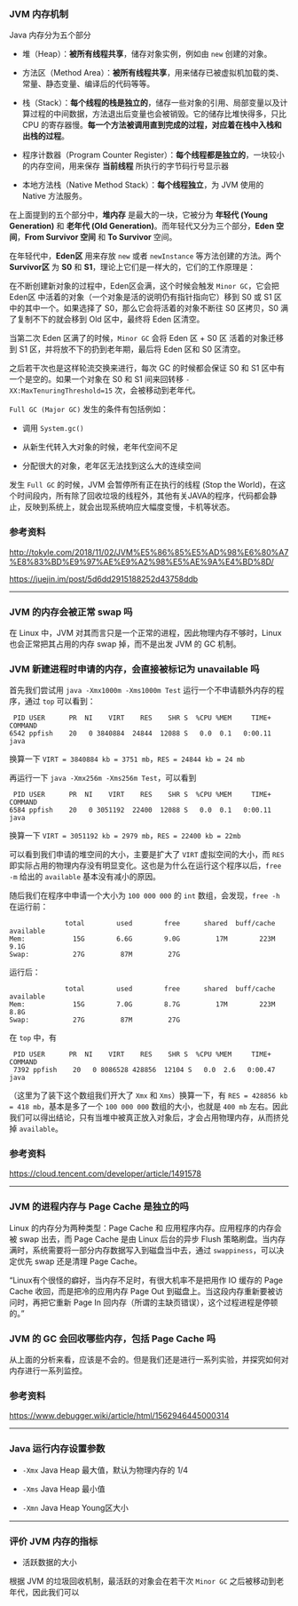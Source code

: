 ### JVM 内存机制

Java 内存分为五个部分

+ 堆（Heap）：**被所有线程共享**，储存对象实例，例如由 `new` 创建的对象。

+ 方法区（Method Area）：**被所有线程共享**，用来储存已被虚拟机加载的类、常量、静态变量、编译后的代码等等。

+ 栈（Stack）：**每个线程的栈是独立的**，储存一些对象的引用、局部变量以及计算过程的中间数据，方法退出后变量也会被销毁。它的储存比堆快得多，只比 CPU 的寄存器慢。**每一个方法被调用直到完成的过程，对应着在栈中入栈和出栈的过程**。

+ 程序计数器（Program Counter Register）：**每个线程都是独立的**，一块较小的内存空间，用来保存 **当前线程** 所执行的字节码行号显示器

+ 本地方法栈（Native Method Stack）：**每个线程独立**，为 JVM 使用的 Native 方法服务。

在上面提到的五个部分中，**堆内存** 是最大的一块，它被分为 **年轻代 (Young Generation)** 和 **老年代 (Old Generation)**。而年轻代又分为三个部分，**Eden 空间**，**From Survivor 空间** 和 **To Survivor** 空间。

在年轻代中，**Eden区** 用来存放 `new` 或者 `newInstance` 等方法创建的方法。两个 **Survivor区** 为 **S0** 和 **S1**，理论上它们是一样大的，它们的工作原理是：

在不断创建新对象的过程中，Eden区会满，这个时候会触发 `Minor GC`，它会把 Eden区 中活着的对象（一个对象是活的说明仍有指针指向它）移到 S0 或 S1 区中的其中一个。如果选择了 S0，那么它会将活着的对象不断往 S0 区拷贝，S0 满了复制不下的就会移到 Old 区中，最终将 Eden 区清空。

当第二次 Eden 区满了的时候，`Minor GC` 会将 Eden 区 + S0 区 活着的对象迁移到 S1 区，并将放不下的扔到老年期，最后将 Eden 区和 S0 区清空。

之后若干次也是这样轮流交换来进行，每次 GC 的时候都会保证 S0 和 S1 区中有一个是空的。如果一个对象在 S0 和 S1 间来回转移 `-XX:MaxTenuringThreshold=15` 次，会被移动到老年代。

`Full GC (Major GC)` 发生的条件有包括例如：

+ 调用 `System.gc()`

+ 从新生代转入大对象的时候，老年代空间不足

+ 分配很大的对象，老年区无法找到这么大的连续空间

发生 `Full GC` 的时候，JVM 会暂停所有正在执行的线程 (Stop the World)，在这个时间段内，所有除了回收垃圾的线程外，其他有关JAVA的程序，代码都会静止，反映到系统上，就会出现系统响应大幅度变慢，卡机等状态。

### 参考资料

http://tokyle.com/2018/11/02/JVM%E5%86%85%E5%AD%98%E6%80%A7%E8%83%BD%E9%97%AE%E9%A2%98%E5%AE%9A%E4%BD%8D/

https://juejin.im/post/5d6dd2915188252d43758ddb

---

### JVM 的内存会被正常 swap 吗

在 Linux 中，JVM 对其而言只是一个正常的进程，因此物理内存不够时，Linux 也会正常把其占用的内存 swap 掉，而不是出发 JVM 的 GC 机制。

### JVM 新建进程时申请的内存，会直接被标记为 unavailable 吗

首先我们尝试用 `java -Xmx1000m -Xms1000m Test` 运行一个不申请额外内存的程序，通过 `top` 可以看到：

```
 PID USER      PR  NI    VIRT    RES    SHR S  %CPU %MEM     TIME+ COMMAND 
6542 ppfish    20   0 3840884  24844  12088 S   0.0  0.1   0:00.11 java
```

换算一下 `VIRT = 3840884 kb = 3751 mb`，`RES = 24844 kb = 24 mb`

再运行一下 `java -Xmx256m -Xms256m Test`，可以看到

```
 PID USER      PR  NI    VIRT    RES    SHR S  %CPU %MEM     TIME+ COMMAND 
6584 ppfish    20   0 3051192  22400  12088 S   0.0  0.1   0:00.11 java
```

换算一下 `VIRT = 3051192 kb = 2979 mb`，`RES = 22400 kb = 22mb`

可以看到我们申请的堆空间的大小，主要是扩大了 `VIRT` 虚拟空间的大小，而 `RES` 即实际占用的物理内存没有明显变化。这也是为什么在运行这个程序以后，`free -m` 给出的 `available` 基本没有减小的原因。

随后我们在程序中申请一个大小为 `100 000 000` 的 `int` 数组，会发现，`free -h` 在运行前：

```
              total        used        free      shared  buff/cache   available
Mem:            15G        6.6G        9.0G         17M        223M        9.1G
Swap:           27G         87M         27G
```

运行后：

```
              total        used        free      shared  buff/cache   available
Mem:            15G        7.0G        8.7G         17M        223M        8.8G
Swap:           27G         87M         27G
```

在 `top` 中，有

```
 PID USER      PR  NI    VIRT    RES    SHR S  %CPU %MEM     TIME+ COMMAND 
 7392 ppfish    20   0 8086528 428856  12104 S   0.0  2.6   0:00.47 java
```

（这里为了装下这个数组我们开大了 `Xmx` 和 `Xms`）换算一下，有 `RES = 428856 kb = 418 mb`，基本是多了一个 `100 000 000` 数组的大小，也就是 `400 mb` 左右。因此我们可以得出结论，只有当堆中被真正放入对象后，才会占用物理内存，从而挤兑掉 `available`。

### 参考资料

https://cloud.tencent.com/developer/article/1491578

---

### JVM 的进程内存与 Page Cache 是独立的吗

Linux 的内存分为两种类型：Page Cache 和 应用程序内存。应用程序的内存会被 swap 出去，而 Page Cache 是由 Linux 后台的异步 Flush 策略刷盘。当内存满时，系统需要将一部分内存数据写入到磁盘当中去，通过 `swappiness`，可以决定优先 swap 还是清理 Page Cache。

“Linux有个很怪的癖好，当内存不足时，有很大机率不是把用作 IO 缓存的 Page Cache 收回，而是把冷的应用内存 Page Out 到磁盘上。当这段内存重新要被访问时，再把它重新 Page In 回内存（所谓的主缺页错误），这个过程进程是停顿的。”

### JVM 的 GC 会回收哪些内存，包括 Page Cache 吗

从上面的分析来看，应该是不会的。但是我们还是进行一系列实验，并探究如何对内存进行一系列监控。

### 参考资料

https://www.debugger.wiki/article/html/1562946445000314

---

### Java 运行内存设置参数

+ `-Xmx` Java Heap 最大值，默认为物理内存的 1/4

+ `-Xms` Java Heap 最小值

+ `-Xmn` Java Heap Young区大小

---

### 评价 JVM 内存的指标

+ 活跃数据的大小

根据 JVM 的垃圾回收机制，最活跃的对象会在若干次 `Minor GC` 之后被移动到老年代，因此我们可以